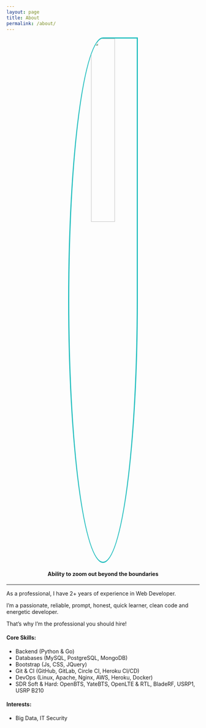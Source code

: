 ```yaml
---
layout: page
title: About
permalink: /about/
---
```


<center><a href="/"><img style="width: 35%;border-radius: 50% 0% 50% 50%; border: 3px solid #25BFBF;" src="{{ site.about_url }}" /></a></center>

#### <center><strong>Ability to zoom out beyond the boundaries</strong></center>
<hr>

As a professional, I have 2+ years of experience in Web Developer.

I’m a passionate, reliable, prompt, honest, quick learner, clean code and energetic developer.

That’s why I’m the professional you should hire!

#### <strong>Core Skills:</strong>
- Backend (Python & Go)
- Databases (MySQL, PostgreSQL, MongoDB)
- Bootstrap (Js, CSS, JQuery)
- Git & CI (GitHub, GitLab, Circle CI, Heroku CI/CD)
- DevOps (Linux, Apache, Nginx, AWS, Heroku, Docker)
- SDR Soft & Hard: OpenBTS, YateBTS, OpenLTE & RTL, BladeRF, USRP1, USRP B210

#### <strong>Interests:</strong>
- Big Data, IT Security
